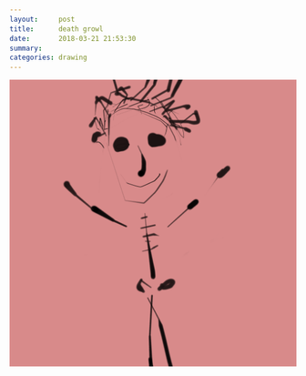 ```yaml
---
layout:     post
title:      death growl
date:       2018-03-21 21:53:30
summary:    
categories: drawing
---
```

![death growl](/images/diary/death-growl.png "4 0")

